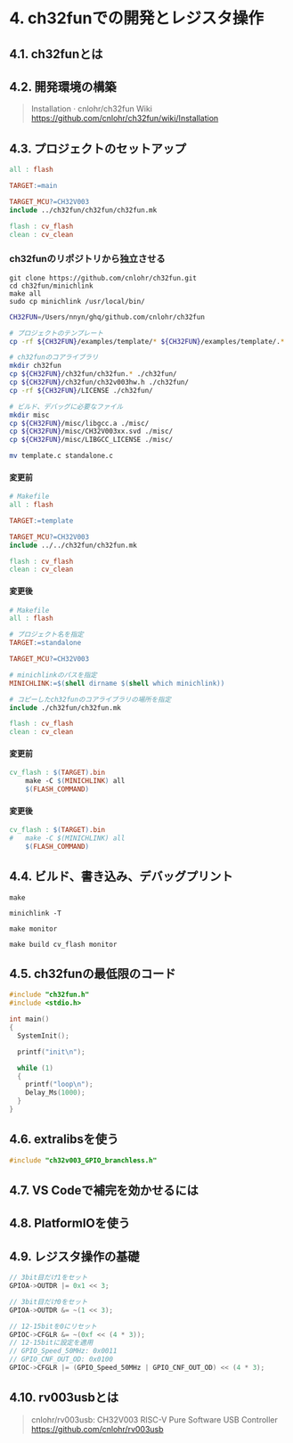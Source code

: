 # 4. ch32funでの開発とレジスタ操作

## 4.1. ch32funとは

## 4.2. 開発環境の構築

> Installation · cnlohr/ch32fun Wiki<br/>https://github.com/cnlohr/ch32fun/wiki/Installation

## 4.3. プロジェクトのセットアップ

```makefile
all : flash

TARGET:=main

TARGET_MCU?=CH32V003
include ../ch32fun/ch32fun/ch32fun.mk

flash : cv_flash
clean : cv_clean
```

### ch32funのリポジトリから独立させる

```
git clone https://github.com/cnlohr/ch32fun.git
cd ch32fun/minichlink
make all
sudo cp minichlink /usr/local/bin/
```

```bash
CH32FUN=/Users/nnyn/ghq/github.com/cnlohr/ch32fun

# プロジェクトのテンプレート
cp -rf ${CH32FUN}/examples/template/* ${CH32FUN}/examples/template/.* ./

# ch32funのコアライブラリ
mkdir ch32fun
cp ${CH32FUN}/ch32fun/ch32fun.* ./ch32fun/
cp ${CH32FUN}/ch32fun/ch32v003hw.h ./ch32fun/
cp -rf ${CH32FUN}/LICENSE ./ch32fun/

# ビルド、デバッグに必要なファイル
mkdir misc
cp ${CH32FUN}/misc/libgcc.a ./misc/
cp ${CH32FUN}/misc/CH32V003xx.svd ./misc/
cp ${CH32FUN}/misc/LIBGCC_LICENSE ./misc/
```

```bash
mv template.c standalone.c
```

#### 変更前

```makefile
# Makefile
all : flash

TARGET:=template

TARGET_MCU?=CH32V003
include ../../ch32fun/ch32fun.mk

flash : cv_flash
clean : cv_clean
```

#### 変更後

```makefile
# Makefile
all : flash

# プロジェクト名を指定
TARGET:=standalone

TARGET_MCU?=CH32V003

# minichlinkのパスを指定
MINICHLINK:=$(shell dirname $(shell which minichlink))

# コピーしたch32funのコアライブラリの場所を指定
include ./ch32fun/ch32fun.mk

flash : cv_flash
clean : cv_clean
```

#### 変更前

```makefile
cv_flash : $(TARGET).bin
	make -C $(MINICHLINK) all
	$(FLASH_COMMAND)

```

#### 変更後

```Makefile
cv_flash : $(TARGET).bin
#	make -C $(MINICHLINK) all
	$(FLASH_COMMAND)
```

## 4.4. ビルド、書き込み、デバッグプリント

```
make
```

```
minichlink -T
```

```
make monitor
```

```
make build cv_flash monitor
```

## 4.5. ch32funの最低限のコード

```c
#include "ch32fun.h"
#include <stdio.h>

int main()
{
  SystemInit();

  printf("init\n");

  while (1)
  {
    printf("loop\n");
    Delay_Ms(1000);
  }
}
```

## 4.6. extralibsを使う

```c
#include "ch32v003_GPIO_branchless.h"
```

## 4.7. VS Codeで補完を効かせるには

## 4.8. PlatformIOを使う

## 4.9. レジスタ操作の基礎

```c
// 3bit目だけ1をセット
GPIOA->OUTDR |= 0x1 << 3;

// 3bit目だけ0をセット
GPIOA->OUTDR &= ~(1 << 3);
```

```c
// 12-15bitを0にリセット
GPIOC->CFGLR &= ~(0xf << (4 * 3));
// 12-15bitに設定を適用
// GPIO_Speed_50MHz: 0x0011
// GPIO_CNF_OUT_OD: 0x0100
GPIOC->CFGLR |= (GPIO_Speed_50MHz | GPIO_CNF_OUT_OD) << (4 * 3);
```

## 4.10. rv003usbとは

> cnlohr/rv003usb: CH32V003 RISC-V Pure Software USB Controller<br/>https://github.com/cnlohr/rv003usb
